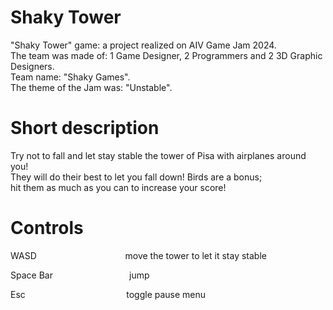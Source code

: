 # Shaky Tower
"Shaky Tower" game: a project realized on AIV Game Jam 2024.<br/>
The team was made of: 1 Game Designer, 2 Programmers and 2 3D Graphic Designers.<br/>
Team name: "Shaky Games".<br/>
The theme of the Jam was: "Unstable".

# Short description
Try not to fall and let stay stable the tower of Pisa with airplanes around you!<br/>
They will do their best to let you fall down! Birds are a bonus;<br/>
hit them as much as you can to increase your score!

# Controls
WASD &nbsp;&nbsp;&nbsp;&nbsp;&nbsp;&nbsp;&nbsp;&nbsp;&nbsp;&nbsp;&nbsp;&nbsp;&nbsp;&nbsp;&nbsp;&nbsp;&nbsp;
&nbsp;&nbsp;&nbsp;&nbsp;&nbsp;&nbsp;&nbsp;&nbsp;&nbsp;&nbsp;&nbsp;&nbsp;&nbsp;&nbsp;&nbsp;&nbsp;&nbsp;move the tower to let it stay stable

Space Bar &nbsp;&nbsp;&nbsp;&nbsp;&nbsp;&nbsp;&nbsp;&nbsp;&nbsp;&nbsp;&nbsp;&nbsp;&nbsp;&nbsp;&nbsp;&nbsp;&nbsp;
&nbsp;&nbsp;&nbsp;&nbsp;&nbsp;&nbsp;&nbsp;&nbsp;&nbsp;&nbsp;&nbsp;&nbsp;jump

Esc &nbsp;&nbsp;&nbsp;&nbsp;&nbsp;&nbsp;&nbsp;&nbsp;&nbsp;&nbsp;&nbsp;&nbsp;&nbsp;&nbsp;&nbsp;&nbsp;&nbsp;&nbsp;&nbsp;
&nbsp;&nbsp;&nbsp;&nbsp;&nbsp;&nbsp;&nbsp;&nbsp;&nbsp;&nbsp;&nbsp;&nbsp;&nbsp;&nbsp;&nbsp;&nbsp;&nbsp;&nbsp;&nbsp;&nbsp;toggle pause menu
